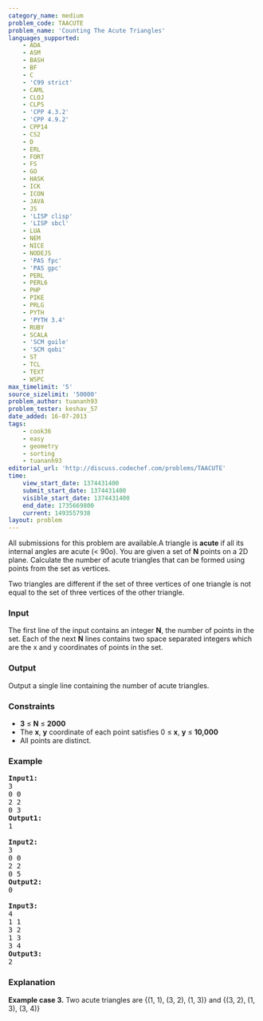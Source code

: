 ```yaml
---
category_name: medium
problem_code: TAACUTE
problem_name: 'Counting The Acute Triangles'
languages_supported:
    - ADA
    - ASM
    - BASH
    - BF
    - C
    - 'C99 strict'
    - CAML
    - CLOJ
    - CLPS
    - 'CPP 4.3.2'
    - 'CPP 4.9.2'
    - CPP14
    - CS2
    - D
    - ERL
    - FORT
    - FS
    - GO
    - HASK
    - ICK
    - ICON
    - JAVA
    - JS
    - 'LISP clisp'
    - 'LISP sbcl'
    - LUA
    - NEM
    - NICE
    - NODEJS
    - 'PAS fpc'
    - 'PAS gpc'
    - PERL
    - PERL6
    - PHP
    - PIKE
    - PRLG
    - PYTH
    - 'PYTH 3.4'
    - RUBY
    - SCALA
    - 'SCM guile'
    - 'SCM qobi'
    - ST
    - TCL
    - TEXT
    - WSPC
max_timelimit: '5'
source_sizelimit: '50000'
problem_author: tuananh93
problem_tester: keshav_57
date_added: 16-07-2013
tags:
    - cook36
    - easy
    - geometry
    - sorting
    - tuananh93
editorial_url: 'http://discuss.codechef.com/problems/TAACUTE'
time:
    view_start_date: 1374431400
    submit_start_date: 1374431400
    visible_start_date: 1374431400
    end_date: 1735669800
    current: 1493557938
layout: problem
---
```

All submissions for this problem are available.A triangle is **acute** if all its internal angles are acute (&lt; 90o). You are given a set of **N** points on a 2D plane. Calculate the number of acute triangles that can be formed using points from the set as vertices.

Two triangles are different if the set of three vertices of one triangle is not equal to the set of three vertices of the other triangle.

### Input

The first line of the input contains an integer **N**, the number of points in the set. Each of the next **N** lines contains two space separated integers which are the x and y coordinates of points in the set.

### Output

Output a single line containing the number of acute triangles.

### Constraints

- **3** ≤ **N** ≤ **2000**
- The **x**, **y** coordinate of each point satisfies 0 ≤ **x**, **y** ≤ **10,000**
- All points are distinct.

### Example

<pre>
<b>Input1:</b>
3
0 0
2 2
0 3
<b>Output1:</b>
1

<b>Input2:</b>
3
0 0
2 2
0 5
<b>Output2:</b>
0

<b>Input3:</b>
4
1 1
3 2
1 3
3 4
<b>Output3:</b>
2
</pre>
### Explanation

**Example case 3.** Two acute triangles are {(1, 1), (3, 2), (1, 3)} and {(3, 2), (1, 3), (3, 4)}
